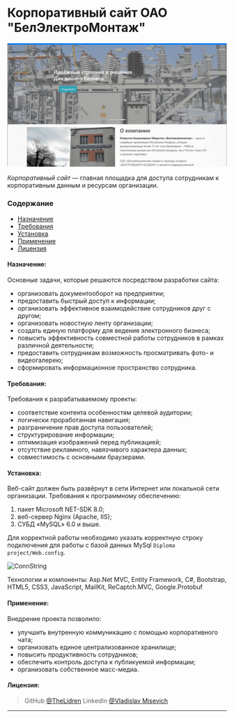 # Корпоративный сайт ОАО "БелЭлектроМонтаж"
<img src="Diploma project/Image/ReadmeImg/Demo.gif" alt="DemoGif.gif"/>

*Корпоративный сайт* — главная площадка для доступа сотрудникам к корпоративным данным и ресурсам организации.

### Содержание
- [Назначение](#why)
- [Требования](#requirements)
- [Установка](#install)
- [Применение](#apply)
- [Лицензия](#license)

#### Назначение:

<a name="why"></a>
Основные задачи, которые решаются посредством разработки сайта:
+ организовать документооборот на предприятии;
+ предоставить быстрый доступ к информации;
+ организовать эффективное взаимодействие сотрудников друг с другом;
+ организовать новостную ленту организации;
+ создать единую платформу для ведения электронного бизнеса;
+ повысить эффективность совместной работы сотрудников в рамках различной деятельности;
+ предоставить сотрудникам возможность просматривать фото- и видеогалерею;
+ сформировать информационное пространство сотрудника.

#### Требования:

<a name="requirements"></a>
Требования к разрабатываемому проекты:
+	соответствие контента особенностям целевой аудитории;
+	логически проработанная навигация;
+	разграничение прав доступа пользователей;
+	структурирование информации;
+	оптимизация изображений перед публикацией;
+	отсутствие рекламного, навязчивого характера данных;
+	совместимость с основными браузерами.

#### Установка:

<a name="install"></a>
Веб-сайт должен быть развёрнут в сети Интернет или локальной сети организации.
Требования к  программному обеспечению:
1. пакет Microsoft NET-SDK 8.0;
2. веб-сервер Nginx (Apache, IIS);
3. СУБД «MySQL» 6.0 и выше.

Для корректной работы необходимо указать корректную строку подключения для работы с базой данных MySql `Diploma project/Web.config`.

<img src="ShopComp/Images/ConnString.png" alt="ConnString" height=100 />

Технологии и компоненты: Asp.Net MVC, Entity Framework, C#, Bootstrap, HTML5, CSS3, JavaScript, MailKit, ReCaptch.MVC, Google.Protobuf

 #### Применение:

<a name="apply"></a>
Внедрение проекта позволило:
- улучшить внутренную коммуникацию с помощью корпоративного чата;
- организовать единое централизованное хранилище;
- повысить продуктивность сотрудников;
- обеспечить контроль доступа к публикуемой информации;
- организовать собственное масс-медиа. 

#### Лицензия:

<a name="license"></a>
> GitHub [@TheLidren](fdhjfkdjfk)
LinkedIn [@Vladislav Misevich](fdhjfkdjfk)
<hr/>

